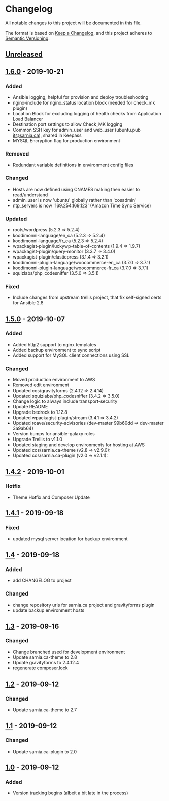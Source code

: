 # Changelog
All notable changes to this project will be documented in this file.

The format is based on [Keep a Changelog](https://keepachangelog.com/en/1.0.0/),
and this project adheres to [Semantic Versioning](https://semver.org/spec/v2.0.0.html).


## [Unreleased]

## [1.6.0] - 2019-10-21
### Added
- Ansible logging, helpful for provision and deploy troubleshooting
- nginx-include for nginx_status location block (needed for check_mk plugin)
- Location Block for excluding logging of health checks from Application Load Balancer
- Destination port settings to allow Check_MK logging
- Common SSH key for admin_user and web_user (ubuntu.pub it@sarnia.ca), shared in Keepass
- MYSQL Encryption flag for production environment

### Removed
- Redundant variable definitions in environment config files

### Changed
- Hosts are now defined using CNAMES making then easier to read/understand
- admin_user is now 'ubuntu' globally rather than 'cosadmin'
- ntp_servers is now '169.254.169.123' (Amazon Time Sync Service)

### Updated
- roots/wordpress (5.2.3 => 5.2.4)
- koodimonni-language/en_ca (5.2.3 => 5.2.4)
- koodimonni-language/fr_ca (5.2.3 => 5.2.4)
- wpackagist-plugin/luckywp-table-of-contents (1.9.4 => 1.9.7)
- wpackagist-plugin/query-monitor (3.3.7 => 3.4.0)
- wpackagist-plugin/elasticpress (3.1.4 => 3.2.1)
- koodimonni-plugin-language/woocommerce-en_ca (3.7.0 => 3.7.1)
- koodimonni-plugin-language/woocommerce-fr_ca (3.7.0 => 3.7.1)
- squizlabs/php_codesniffer (3.5.0 => 3.5.1)

### Fixed
- Include changes from upstream trellis project, that fix self-signed certs for Ansible 2.8

## [1.5.0] - 2019-10-07
### Added
- Added http2 support to nginx templates
- Added backup environment to sync script
- Added support for MySQL client connections using SSL

### Changed
- Moved production environment to AWS
- Removed edit environment
- Updated cos/gravityforms (2.4.12 => 2.4.14)
- Updated squizlabs/php_codesniffer (3.4.2 => 3.5.0)
- Change logic to always include transport-security
- Update README
- Upgrade bedrock to 1.12.8
- Updated wpackagist-plugin/stream (3.4.1 => 3.4.2)  
- Updated roave/security-advisories (dev-master 99b60dd => dev-master 3a9ab64)
- Version bumps for ansible-galaxy roles
- Upgrade Trellis to v1.1.0
- Updated staging and develop environments for hosting at AWS
- Updated cos/sarnia.ca-theme (v2.8 => v2.9.0):
- Updated cos/sarnia.ca-plugin (v2.0 => v2.1.1): 

## [1.4.2] - 2019-10-01
### Hotfix
- Theme Hotfix and Composer Update

## [1.4.1] - 2019-09-18
### Fixed
- updated mysql server location for backup environment

## [1.4] - 2019-09-18
### Added
- add CHANGELOG to project

### Changed
- change repository urls for sarnia.ca project and gravityforms plugin
- update backup environment hosts

## [1.3] - 2019-09-16
### Changed
- Change branched used for development environment
- Update sarnia.ca-theme to 2.8
- Update gravityforms to 2.4.12.4
- regenerate composer.lock

## [1.2] - 2019-09-12
### Changed
- Update sarnia.ca-theme to 2.7

## [1.1] - 2019-09-12
### Changed
- Update sarnia.ca-plugin to 2.0

## [1.0] - 2019-09-12
### Added
- Version tracking begins (albeit a bit late in the process)

[Unreleased]: https://cos-gitlab-prod/sarnia-website/sarnia.ca/compare/v1.6.0...develop
[1.6.0]: https://cos-gitlab-prod/sarnia-website/sarnia.ca/compare/v1.5.0...v1.6.0
[1.5.0]: https://cos-gitlab-prod/sarnia-website/sarnia.ca/compare/v1.4.2...v1.5.0
[1.4.2]: https://cos-gitlab-prod/sarnia-website/sarnia.ca/compare/v1.4.1...v1.4.2
[1.4.1]: https://cos-gitlab-prod/sarnia-website/sarnia.ca/compare/v1.4...v1.4.1
[1.4]: https://cos-gitlab-prod/sarnia-website/sarnia.ca/compare/v1.3...v1.4
[1.3]: https://cos-gitlab-prod/sarnia-website/sarnia.ca/compare/v1.2...v1.3
[1.2]: https://cos-gitlab-prod/sarnia-website/sarnia.ca/compare/v1.1...v1.2
[1.1]: https://cos-gitlab-prod/sarnia-website/sarnia.ca/compare/v1.0...v1.1
[1.0]: https://cos-gitlab-prod/sarnia-website/sarnia.ca/-/tags/v1.0
